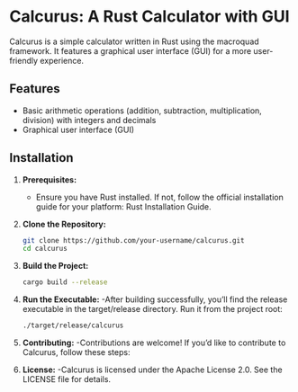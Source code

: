 # Calcurus: A Rust Calculator with GUI

Calcurus is a simple calculator written in Rust using the macroquad framework. It features a graphical user interface (GUI) for a more user-friendly experience.

## Features

- Basic arithmetic operations (addition, subtraction, multiplication, division) with integers and decimals
- Graphical user interface (GUI)

## Installation

1. **Prerequisites:**
   - Ensure you have Rust installed. If not, follow the official installation guide for your platform: Rust Installation Guide.

2. **Clone the Repository:**
   ```bash
   git clone https://github.com/your-username/calcurus.git
   cd calcurus

3. **Build the Project:**
   ```bash
   cargo build --release

4. **Run the Executable:**
   -After building successfully, you’ll find the release executable in the target/release directory. Run it from the project root:
   ```bash
   ./target/release/calcurus

5. **Contributing:**
   -Contributions are welcome! If you’d like to contribute to Calcurus, follow these steps:

6. **License:**
   -Calcurus is licensed under the Apache License 2.0. See the LICENSE file for details.